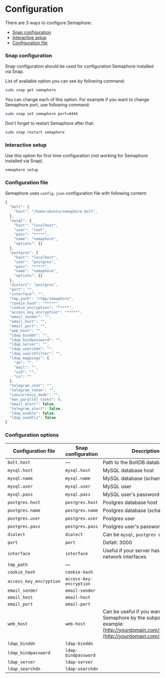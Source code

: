 # Configuration

There are 3 ways to configure Semaphore:

* [Snap configuration](https://snapcraft.io/docs/configuration-in-snaps)
* [Interactive setup](configuration.md#snap-configuration)
* [Configuration file](configuration.md#configuration-file)

### Snap configuration

Snap configuration should be used for configuration Semaphore installed via Snap.

List of available option you can see by following command:

```bash
sudo snap get semaphore
```

You can change each of this option. For example if you want to change Semaphore port, use following command:

```bash
sudo snap set semaphore port=4444
```

Don't forget to restart Semaphore after that:

```bash
sudo snap restart semaphore
```

### Interactive setup

Use this option for first time configuration (not working for Semaphore installed via Snap).

```bash
semaphore setup
```

### Configuration file

Semaphore uses `config.json` configuration file with following content:

```javascript
{
  "bolt": {
    "host": "/home/ubuntu/semaphore.bolt",
  },
  "mysql": {
    "host": "localhost",
    "user": "root",
    "pass": "*****",
    "name": "semaphore",
    "options": {}
  },
  "postgres": {
    "host": "localhost",
    "user": "postgres",
    "pass": "*****",
    "name": "semaphore",
    "options": {}
  },
  "dialect": "postgres",
  "port": "",
  "interface": "",
  "tmp_path": "/tmp/semaphore",
  "cookie_hash": "*****",
  "cookie_encryption": "*****",
  "access_key_encryption": "*****",
  "email_sender": "",
  "email_host": "",
  "email_port": "",
  "web_host": "",
  "ldap_binddn": "",
  "ldap_bindpassword": "",
  "ldap_server": "",
  "ldap_searchdn": "",
  "ldap_searchfilter": "",
  "ldap_mappings": {
    "dn": "",
    "mail": "",
    "uid": "",
    "cn": ""
  },
  "telegram_chat": "",
  "telegram_token": "",
  "concurrency_mode": "",
  "max_parallel_tasks": 0,
  "email_alert": false,
  "telegram_alert": false,
  "ldap_enable": false,
  "ldap_needtls": false
}
```

### Configuration options

| Configuration file      | Snap configuration      | Description                                                                                                                                 |
| ----------------------- | ----------------------- | ------------------------------------------------------------------------------------------------------------------------------------------- |
| `bolt.host`             | —                       | Path to the BoltDB database file                                                                                                            |
| `mysql.host`            | `mysql.host`            | MySQL database host                                                                                                                         |
| `mysql.name`            | `mysql.name`            | MySQL database (schama) name                                                                                                                |
| `mysql.user`            | `mysql.user`            | MySQL user                                                                                                                                  |
| `mysql.pass`            | `mysql.pass`            | MySQL user's password                                                                                                                       |
| `postgres.host`         | `postgres.host`         | Postgres database host                                                                                                                      |
| `postgres.name`         | `postgres.name`         | Postgres database (schama) name                                                                                                             |
| `postgres.user`         | `postgres.user`         | Postgres user                                                                                                                               |
| `postgres.pass`         | `postgres.pass`         | Postgres user's password                                                                                                                    |
| `dialect`               | `dialect`               | Can be `mysql`, `postgres `or `bolt`                                                                                                        |
| `port`                  | `port`                  | Defalt: 3000                                                                                                                                |
| `interface`             | `interface`             | Useful if your server has multiple network interfaces                                                                                       |
| `tmp_path`              | —                       |                                                                                                                                             |
| `cookie_hash`           | `cookie-hash`           |                                                                                                                                             |
| `access_key_encryption` | `access-key-encryption` |                                                                                                                                             |
| `email_sender`          | `email-sender`          |                                                                                                                                             |
| `email_host`            | `email-host`            |                                                                                                                                             |
| `email_port`            | `email-port`            |                                                                                                                                             |
| `web_host`              | `web-host`              | Can be useful if you want to use Semaphore by the subpath, for example: [http://yourdomain.com/semaphore](http://yourdomain.com/semaphore). |
| `ldap_binddn`           | `ldap-binddn`           |                                                                                                                                             |
| `ldap_bindpassword`     | `ldap-bindpassword`     |                                                                                                                                             |
| `ldap_server`           | `ldap-server`           |                                                                                                                                             |
| `ldap_searchdn`         | `ldap-searchdn`         |                                                                                                                                             |

